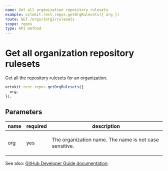 ```yaml
---
name: Get all organization repository rulesets
example: octokit.rest.repos.getOrgRulesets({ org })
route: GET /orgs/{org}/rulesets
scope: repos
type: API method
---
```


# Get all organization repository rulesets

Get all the repository rulesets for an organization.

```js
octokit.rest.repos.getOrgRulesets({
  org,
});
```

## Parameters

<table>
  <thead>
    <tr>
      <th>name</th>
      <th>required</th>
      <th>description</th>
    </tr>
  </thead>
  <tbody>
    <tr><td>org</td><td>yes</td><td>

The organization name. The name is not case sensitive.

</td></tr>
  </tbody>
</table>

See also: [GitHub Developer Guide documentation](https://docs.github.com/rest/repos/rules#get-organization-rulesets).
